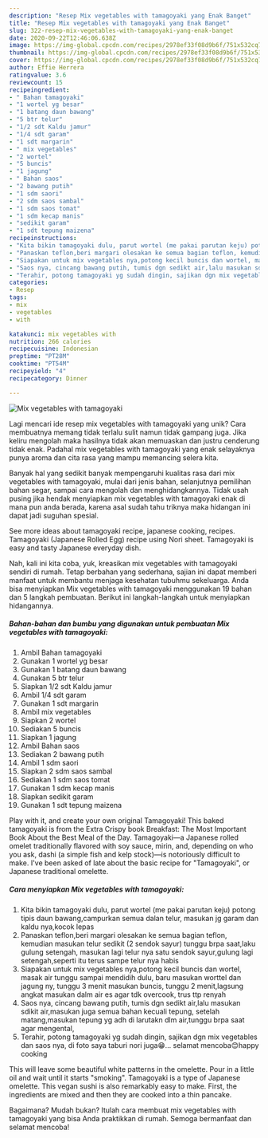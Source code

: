 ```yaml
---
description: "Resep Mix vegetables with tamagoyaki yang Enak Banget"
title: "Resep Mix vegetables with tamagoyaki yang Enak Banget"
slug: 322-resep-mix-vegetables-with-tamagoyaki-yang-enak-banget
date: 2020-09-22T12:46:06.638Z
image: https://img-global.cpcdn.com/recipes/2978ef33f08d9b6f/751x532cq70/mix-vegetables-with-tamagoyaki-foto-resep-utama.jpg
thumbnail: https://img-global.cpcdn.com/recipes/2978ef33f08d9b6f/751x532cq70/mix-vegetables-with-tamagoyaki-foto-resep-utama.jpg
cover: https://img-global.cpcdn.com/recipes/2978ef33f08d9b6f/751x532cq70/mix-vegetables-with-tamagoyaki-foto-resep-utama.jpg
author: Effie Herrera
ratingvalue: 3.6
reviewcount: 15
recipeingredient:
- " Bahan tamagoyaki"
- "1 wortel yg besar"
- "1 batang daun bawang"
- "5 btr telur"
- "1/2 sdt Kaldu jamur"
- "1/4 sdt garam"
- "1 sdt margarin"
- " mix vegetables"
- "2 wortel"
- "5 buncis"
- "1 jagung"
- " Bahan saos"
- "2 bawang putih"
- "1 sdm saori"
- "2 sdm saos sambal"
- "1 sdm saos tomat"
- "1 sdm kecap manis"
- "sedikit garam"
- "1 sdt tepung maizena"
recipeinstructions:
- "Kita bikin tamagoyaki dulu, parut wortel (me pakai parutan keju) potong tipis daun bawang,campurkan semua dalan telur, masukan jg garam dan kaldu nya,kocok lepas"
- "Panaskan teflon,beri margari olesakan ke semua bagian teflon, kemudian masukan telur sedikit (2 sendok sayur) tunggu brpa saat,laku gulung setengah, masukan lagi telur nya satu sendok sayur,gulung lagi setengah,seperti itu terus sampe telur nya habis"
- "Siapakan untuk mix vegetables nya,potong kecil buncis dan wortel, masak air tunggu sampai mendidih dulu, baru masukan worttel dan jagung ny, tunggu 3 menit masukan buncis, tunggu 2 menit,lagsung angkat masukan dalm air es agar tdk overcook, trus ttp renyah"
- "Saos nya, cincang bawang putih, tumis dgn sedikt air,lalu masukan sdikit air,masukan juga semua bahan kecuali tepung, setelah matang,masukan tepung yg adh di larutakn dlm air,tunggu brpa saat agar mengental,"
- "Terahir, potong tamagoyaki yg sudah dingin, sajikan dgn mix vegetables dan saos nya, di foto saya taburi nori juga😁... selamat mencoba😊happy cooking"
categories:
- Resep
tags:
- mix
- vegetables
- with

katakunci: mix vegetables with 
nutrition: 266 calories
recipecuisine: Indonesian
preptime: "PT28M"
cooktime: "PT54M"
recipeyield: "4"
recipecategory: Dinner

---
```



![Mix vegetables with tamagoyaki](https://img-global.cpcdn.com/recipes/2978ef33f08d9b6f/751x532cq70/mix-vegetables-with-tamagoyaki-foto-resep-utama.jpg)

Lagi mencari ide resep mix vegetables with tamagoyaki yang unik? Cara membuatnya memang tidak terlalu sulit namun tidak gampang juga. Jika keliru mengolah maka hasilnya tidak akan memuaskan dan justru cenderung tidak enak. Padahal mix vegetables with tamagoyaki yang enak selayaknya punya aroma dan cita rasa yang mampu memancing selera kita.

Banyak hal yang sedikit banyak mempengaruhi kualitas rasa dari mix vegetables with tamagoyaki, mulai dari jenis bahan, selanjutnya pemilihan bahan segar, sampai cara mengolah dan menghidangkannya. Tidak usah pusing jika hendak menyiapkan mix vegetables with tamagoyaki enak di mana pun anda berada, karena asal sudah tahu triknya maka hidangan ini dapat jadi suguhan spesial.

See more ideas about tamagoyaki recipe, japanese cooking, recipes. Tamagoyaki (Japanese Rolled Egg) recipe using Nori sheet. Tamagoyaki is easy and tasty Japanese everyday dish.


Nah, kali ini kita coba, yuk, kreasikan mix vegetables with tamagoyaki sendiri di rumah. Tetap berbahan yang sederhana, sajian ini dapat memberi manfaat untuk membantu menjaga kesehatan tubuhmu sekeluarga. Anda bisa menyiapkan Mix vegetables with tamagoyaki menggunakan 19 bahan dan 5 langkah pembuatan. Berikut ini langkah-langkah untuk menyiapkan hidangannya.

<!--inarticleads1-->

##### Bahan-bahan dan bumbu yang digunakan untuk pembuatan Mix vegetables with tamagoyaki:

1. Ambil  Bahan tamagoyaki
1. Gunakan 1 wortel yg besar
1. Gunakan 1 batang daun bawang
1. Gunakan 5 btr telur
1. Siapkan 1/2 sdt Kaldu jamur
1. Ambil 1/4 sdt garam
1. Gunakan 1 sdt margarin
1. Ambil  mix vegetables
1. Siapkan 2 wortel
1. Sediakan 5 buncis
1. Siapkan 1 jagung
1. Ambil  Bahan saos
1. Sediakan 2 bawang putih
1. Ambil 1 sdm saori
1. Siapkan 2 sdm saos sambal
1. Sediakan 1 sdm saos tomat
1. Gunakan 1 sdm kecap manis
1. Siapkan sedikit garam
1. Gunakan 1 sdt tepung maizena


Play with it, and create your own original Tamagoyaki! This baked tamagoyaki is from the Extra Crispy book Breakfast: The Most Important Book About the Best Meal of the Day. Tamagoyaki—a Japanese rolled omelet traditionally flavored with soy sauce, mirin, and, depending on who you ask, dashi (a simple fish and kelp stock)—is notoriously difficult to make. I&#39;ve been asked of late about the basic recipe for &#34;Tamagoyaki&#34;, or Japanese traditional omelette. 

<!--inarticleads2-->

##### Cara menyiapkan Mix vegetables with tamagoyaki:

1. Kita bikin tamagoyaki dulu, parut wortel (me pakai parutan keju) potong tipis daun bawang,campurkan semua dalan telur, masukan jg garam dan kaldu nya,kocok lepas
1. Panaskan teflon,beri margari olesakan ke semua bagian teflon, kemudian masukan telur sedikit (2 sendok sayur) tunggu brpa saat,laku gulung setengah, masukan lagi telur nya satu sendok sayur,gulung lagi setengah,seperti itu terus sampe telur nya habis
1. Siapakan untuk mix vegetables nya,potong kecil buncis dan wortel, masak air tunggu sampai mendidih dulu, baru masukan worttel dan jagung ny, tunggu 3 menit masukan buncis, tunggu 2 menit,lagsung angkat masukan dalm air es agar tdk overcook, trus ttp renyah
1. Saos nya, cincang bawang putih, tumis dgn sedikt air,lalu masukan sdikit air,masukan juga semua bahan kecuali tepung, setelah matang,masukan tepung yg adh di larutakn dlm air,tunggu brpa saat agar mengental,
1. Terahir, potong tamagoyaki yg sudah dingin, sajikan dgn mix vegetables dan saos nya, di foto saya taburi nori juga😁... selamat mencoba😊happy cooking


This will leave some beautiful white patterns in the omelette. Pour in a little oil and wait until it starts &#34;smoking&#34;. Tamagoyaki is a type of Japanese omelette. This vegan sushi is also remarkably easy to make. First, the ingredients are mixed and then they are cooked into a thin pancake. 

Bagaimana? Mudah bukan? Itulah cara membuat mix vegetables with tamagoyaki yang bisa Anda praktikkan di rumah. Semoga bermanfaat dan selamat mencoba!
